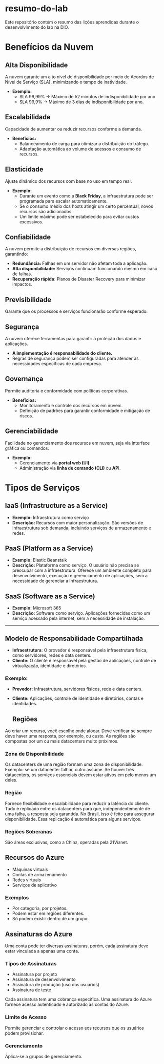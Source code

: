 # resumo-do-lab
Este repositório contém o resumo das lições aprendidas durante o desenvolvimento do lab na DIO.

# Benefícios da Nuvem  

## Alta Disponibilidade  
A nuvem garante um alto nível de disponibilidade por meio de Acordos de Nível de Serviço (SLA), minimizando o tempo de inatividade.  

- **Exemplo:**  
  - SLA 99,99% → Máximo de 52 minutos de indisponibilidade por ano.  
  - SLA 99,9% → Máximo de 3 dias de indisponibilidade por ano.  

## Escalabilidade  
Capacidade de aumentar ou reduzir recursos conforme a demanda.  

- **Benefícios:**  
  - Balanceamento de carga para otimizar a distribuição do tráfego.  
  - Adaptação automática ao volume de acessos e consumo de recursos.  

## Elasticidade  
Ajuste dinâmico dos recursos com base no uso em tempo real.  

- **Exemplo:**  
  - Durante um evento como a **Black Friday**, a infraestrutura pode ser programada para escalar automaticamente.  
  - Se o consumo médio dos hosts atingir um certo percentual, novos recursos são adicionados.  
  - Um limite máximo pode ser estabelecido para evitar custos excessivos.  

## Confiabilidade  
A nuvem permite a distribuição de recursos em diversas regiões, garantindo:  

- **Redundância:** Falhas em um servidor não afetam toda a aplicação.  
- **Alta disponibilidade:** Serviços continuam funcionando mesmo em caso de falhas.  
- **Recuperação rápida:** Planos de Disaster Recovery para minimizar impactos.  

## Previsibilidade  
Garante que os processos e serviços funcionarão conforme esperado.  

## Segurança  
A nuvem oferece ferramentas para garantir a proteção dos dados e aplicações.  

- **A implementação é responsabilidade do cliente.**  
- Regras de segurança podem ser configuradas para atender às necessidades específicas de cada empresa.  

## Governança  
Permite auditoria e conformidade com políticas corporativas.  

- **Benefícios:**  
  - Monitoramento e controle dos recursos em nuvem.  
  - Definição de padrões para garantir conformidade e mitigação de riscos.  

## Gerenciabilidade  
Facilidade no gerenciamento dos recursos em nuvem, seja via interface gráfica ou comandos.  

- **Exemplo:**  
  - Gerenciamento via **portal web (UI)**.  
  - Administração via **linha de comando (CLI)** ou **API**.  


# Tipos de Serviços

## IaaS (Infrastructure as a Service)
- **Exemplo:** Infraestrutura como serviço
- **Descrição:** Recursos com maior personalização. São versões de infraestrutura sob demanda, incluindo serviços de armazenamento e redes.

## PaaS (Platform as a Service)
- **Exemplo:** Elastic Beanstalk
- **Descrição:** Plataforma como serviço. O usuário não precisa se preocupar com a infraestrutura. Oferece um ambiente completo para desenvolvimento, execução e gerenciamento de aplicações, sem a necessidade de gerenciar a infraestrutura.

## SaaS (Software as a Service)
- **Exemplo:** Microsoft 365
- **Descrição:** Software como serviço. Aplicações fornecidas como um serviço acessado pela internet, sem a necessidade de instalação.

---

## Modelo de Responsabilidade Compartilhada
- **Infraestrutura:** O provedor é responsável pela infraestrutura física, como servidores, redes e data centers.
- **Cliente:** O cliente é responsável pela gestão de aplicações, controle de virtualização, identidade e diretórios.

### Exemplo:
- **Provedor:** Infraestrutura, servidores físicos, rede e data centers.
- **Cliente:** Aplicações, controle de identidade e diretórios, contas e identidades.

  ## Regiões

Ao criar um recurso, você escolhe onde alocar. Deve verificar se sempre deve haver uma resposta, por exemplo, ou custo. 
As regiões são compostas por um ou mais datacenters muito próximos.

### Zona de Disponibilidade
Os datacenters de uma região formam uma zona de disponibilidade. 
Exemplo: se um datacenter falhar, outro assume. 
Se houver três datacenters, os serviços essenciais devem estar ativos em pelo menos um deles.

### Região
Fornece flexibilidade e escalabilidade para reduzir a latência do cliente. 
Tudo é replicado entre os datacenters para que, independentemente de uma falha, a resposta seja garantida. 
No Brasil, isso é feito para assegurar disponibilidade. Essa replicação é automática para alguns serviços.

### Regiões Soberanas
São áreas exclusivas, como a China, operadas pela 21Vianet.

## Recursos do Azure

- Máquinas virtuais
- Contas de armazenamento
- Redes virtuais
- Serviços de aplicativo

### Exemplos
- Por categoria, por projetos.
- Podem estar em regiões diferentes.
- Só podem existir dentro de um grupo.

## Assinaturas do Azure

Uma conta pode ter diversas assinaturas, porém, cada assinatura deve estar vinculada a apenas uma conta.

### Tipos de Assinaturas
- Assinatura por projeto
- Assinatura de desenvolvimento
- Assinatura de produção (uso dos usuários)
- Assinatura de teste

Cada assinatura tem uma cobrança específica.
Uma assinatura do Azure fornece acesso autenticado e autorizado às contas do Azure.

### Limite de Acesso
Permite gerenciar e controlar o acesso aos recursos que os usuários podem provisionar.

### Gerenciamento
Aplica-se a grupos de gerenciamento.

